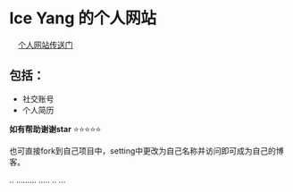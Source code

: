 # Ice Yang 的个人网站
    
<a href="https://ybx13579.github.io/IceYang.github.io/ "  target="_blank" >个人网站传送门</a> 


## 包括：
* 社交账号
* 个人简历


**如有帮助谢谢star**   :star::star::star::star::star:

也可直接fork到自己项目中，setting中更改为自己名称并访问即可成为自己的博客。


..
.........
.....
..
...
